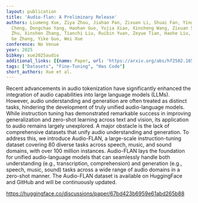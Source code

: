 ```yaml
---
layout: publication
title: 'Audio-flan: A Preliminary Release'
authors: Liumeng Xue, Ziya Zhou, Jiahao Pan, Zixuan Li, Shuai Fan, Yinghao Ma, Sitong
  Cheng, Dongchao Yang, Haohan Guo, Yujia Xiao, Xinsheng Wang, Zixuan Shen, Chuanbo
  Zhu, Xinshen Zhang, Tianchi Liu, Ruibin Yuan, Zeyue Tian, Haohe Liu, Emmanouil Benetos,
  Ge Zhang, Yike Guo, Wei Xue
conference: No Venue
year: 2025
bibkey: xue2025audio
additional_links: [{name: Paper, url: 'https://arxiv.org/abs/hf2502.16584'}]
tags: ["Datasets", "Fine-Tuning", "Has Code"]
short_authors: Xue et al.
---
```

Recent advancements in audio tokenization have significantly enhanced the integration of audio capabilities into large language models (LLMs). However, audio understanding and generation are often treated as distinct tasks, hindering the development of truly unified audio-language models. While instruction tuning has demonstrated remarkable success in improving generalization and zero-shot learning across text and vision, its application to audio remains largely unexplored. A major obstacle is the lack of comprehensive datasets that unify audio understanding and generation. To address this, we introduce Audio-FLAN, a large-scale instruction-tuning dataset covering 80 diverse tasks across speech, music, and sound domains, with over 100 million instances. Audio-FLAN lays the foundation for unified audio-language models that can seamlessly handle both understanding (e.g., transcription, comprehension) and generation (e.g., speech, music, sound) tasks across a wide range of audio domains in a zero-shot manner. The Audio-FLAN dataset is available on HuggingFace and GitHub and will be continuously updated.

https://huggingface.co/discussions/paper/67bd423b6959e61abd265b88